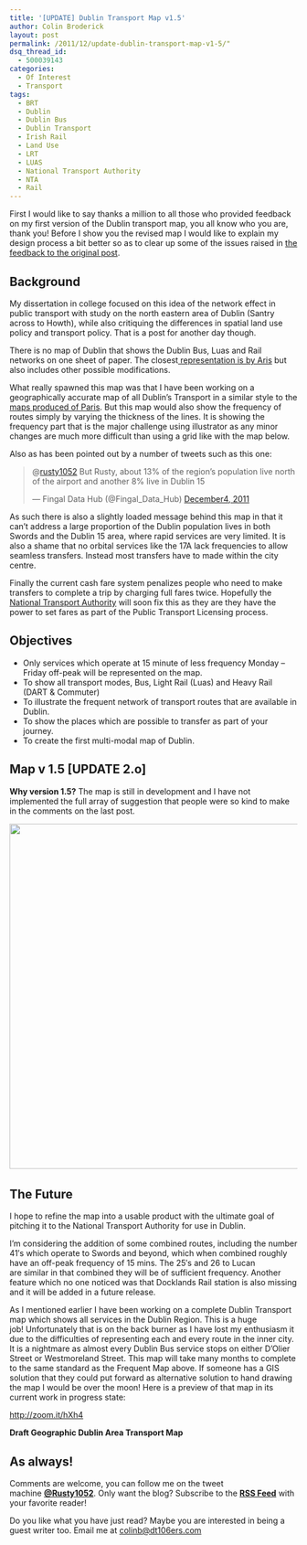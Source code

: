 ```yaml
---
title: '[UPDATE] Dublin Transport Map v1.5'
author: Colin Broderick
layout: post
permalink: /2011/12/update-dublin-transport-map-v1-5/"
dsq_thread_id:
  - 500039143
categories:
  - Of Interest
  - Transport
tags:
  - BRT
  - Dublin
  - Dublin Bus
  - Dublin Transport
  - Irish Rail
  - Land Use
  - LRT
  - LUAS
  - National Transport Authority
  - NTA
  - Rail
---
```

First I would like to say thanks a million to all those who provided feedback on my first version of the Dublin transport map, you all know who you are, thank you! Before I show you the revised map I would like to explain my design process a bit better so as to clear up some of the issues raised in [the feedback to the original post][1].

## Background

My dissertation in college focused on this idea of the network effect in public transport with study on the north eastern area of Dublin (Santry across to Howth), while also critiquing the differences in spatial land use policy and transport policy. That is a post for another day though.

There is no map of Dublin that shows the Dublin Bus, Luas and Rail networks on one sheet of paper. The closest<a title="Aris Maps" href="www.venetikidis.com/ArisV/DUBLIN_TRANSPORT_MAP.html" target="_blank"> representation is by Aris</a> but also includes other possible modifications.

What really spawned this map was that I have been working on a geographically accurate map of all Dublin&#8217;s Transport in a similar style to the <a title="Line plans for Ile-de-France Transport, RATP" href="http://www.ratp.fr/fr/ratp/c_20559/plans-des-lignes/" target="_blank">maps produced of Paris</a>. But this map would also show the frequency of routes simply by varying the thickness of the lines. It is showing the frequency part that is the major challenge using illustrator as any minor changes are much more difficult than using a grid like with the map below.

Also as has been pointed out by a number of tweets such as this one:

<blockquote class="twitter-tweet" data-in-reply-to="143312156341972993">
  <p>
    @<a href="https://twitter.com/rusty1052">rusty1052</a> But Rusty, about 13% of the region&#8217;s population live north of the airport and another 8% live in Dublin 15
  </p>
  
  <p>
    — Fingal Data Hub (@Fingal_Data_Hub) <a href="https://twitter.com/Fingal_Data_Hub/status/143314582562287618" data-datetime="2011-12-04T13:03:53+00:00">December4, 2011</a>
  </p>
</blockquote>

As such there is also a slightly loaded message behind this map in that it can&#8217;t address a large proportion of the Dublin population lives in both Swords and the Dublin 15 area, where rapid services are very limited. It is also a shame that no orbital services like the 17A lack frequencies to allow seamless transfers. Instead most transfers have to made within the city centre.

Finally the current cash fare system penalizes people who need to make transfers to complete a trip by charging full fares twice. Hopefully the <a title="NTA Website" href="http://nationaltransport.ie" target="_blank">National Transport Authority</a> will soon fix this as they are they have the power to set fares as part of the Public Transport Licensing process.

## Objectives

*   Only services which operate at 15 minute of less frequency Monday &#8211; Friday off-peak will be represented on the map.
*   To show all transport modes, Bus, Light Rail (Luas) and Heavy Rail (DART &amp; Commuter)
*   To illustrate the frequent network of transport routes that are available in Dublin.
*   To show the places which are possible to transfer as part of your journey.
*   To create the first multi-modal map of Dublin.

## Map v 1.5 [UPDATE 2.o]

**Why version 1.5?** The map is still in development and I have not implemented the full array of suggestion that people were so kind to make in the comments on the last post.

[<img class="alignnone size-full wp-image-2021" title="Screen shot 2012-05-16 at 22.07.02" src="{{site.baseurl}}/wp-content/uploads/2012/05/Screen-shot-2012-05-16-at-22.07.02.png" alt="" width="1016" height="604" />][2][  
][3]

## The Future

I hope to refine the map into a usable product with the ultimate goal of pitching it to the National Transport Authority for use in Dublin.

I&#8217;m considering the addition of some combined routes, including the number 41&#8242;s which operate to Swords and beyond, which when combined roughly have an off-peak frequency of 15 mins. The 25&#8242;s and 26 to Lucan are similar in that combined they will be of sufficient frequency. Another feature which no one noticed was that Docklands Rail station is also missing and it will be added in a future release.

As I mentioned earlier I have been working on a complete Dublin Transport map which shows all services in the Dublin Region. This is a huge job! Unfortunately that is on the back burner as I have lost my enthusiasm it due to the difficulties of representing each and every route in the inner city. It is a nightmare as almost every Dublin Bus service stops on either D&#8217;Olier Street or Westmoreland Street. This map will take many months to complete to the same standard as the Frequent Map above. If someone has a GIS solution that they could put forward as alternative solution to hand drawing the map I would be over the moon! Here is a preview of that map in its current work in progress state:

http://zoom.it/hXh4

  
**Draft Geographic Dublin Area Transport Map**

## As always!

Comments are welcome, you can follow me on the tweet machine **<a title="Follow me on Twitter" href="http://twitter.com/#!/rusty1052" target="_blank">@Rusty1052</a>**. Only want the blog? Subscribe to the **<a title="RSS Feed" href="http://feeds.feedburner.com/AnIrishPlanningStudentsBlog" target="_blank">RSS Feed</a>** with your favorite reader!

Do you like what you have just read? Maybe you are interested in being a guest writer too. Email me at colinb@dt106ers.com



 [1]: {{site.baseurl}}/2011/12/dublin-rapid-transit-map-feedback-please/ "Dublin Rapid Transit Map – Feedback please!"
 [2]: http://ow.ly/b1TTX
 [3]: {{site.baseurl}}/wp-content/uploads/2011/12/RapidTransportMap10122011.png